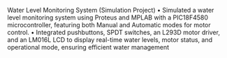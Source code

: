 Water Level Monitoring System (Simulation Project)
 •
 Simulated a water level monitoring system using Proteus and MPLAB with a PIC18F4580 microcontroller, featuring both 
Manual and Automatic modes for motor control.
 •
 Integrated pushbuttons, SPDT switches, an L293D motor driver, and an LM016L LCD to display real-time water levels, 
motor status, and operational mode, ensuring efficient water management
